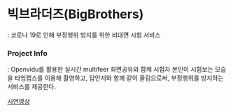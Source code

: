 # 빅브라더즈(BigBrothers)
: 코로나 19로 인해 부정행위 방지를 위한 비대면 시험 서비스

### Project Info
: Openvidu를 활용한 실시간 multifeer 화면공유와 함께 시험자 본인이 시험보는 모습을 타임랩스를 이용해 촬영하고, 답안지와 함께 같이 올림으로써, 부정행위를 방지하는 서비스를 제공한다.

[시연영상](https://www.youtube.com/watch?v=hovZIJglQks)
